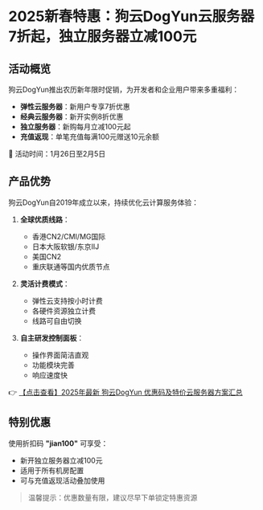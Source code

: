 # 2025新春特惠：狗云DogYun云服务器7折起，独立服务器立减100元

## 活动概览

狗云DogYun推出农历新年限时促销，为开发者和企业用户带来多重福利：

- **弹性云服务器**：新用户专享7折优惠
- **经典云服务器**：新开实例8折优惠
- **独立服务器**：新购每月立减100元起
- **充值返现**：单笔充值每满100元赠送10元余额

📅 活动时间：1月26日至2月5日

## 产品优势

狗云DogYun自2019年成立以来，持续优化云计算服务体验：

1. **全球优质线路**：
   - 香港CN2/CMI/MG国际
   - 日本大阪软银/东京IIJ
   - 美国CN2
   - 重庆联通等国内优质节点

2. **灵活计费模式**：
   - 弹性云支持按小时计费
   - 各硬件资源独立计费
   - 线路可自由切换

3. **自主研发控制面板**：
   - 操作界面简洁直观
   - 功能模块完善
   - 响应速度快

👉 [【点击查看】2025年最新 狗云DogYun 优惠码及特价云服务器方案汇总](https://bit.ly/DogYun)

## 特别优惠

使用折扣码 **"jian100"** 可享受：
- 新开独立服务器立减100元
- 适用于所有机房配置
- 可与充值返现活动叠加使用

> 温馨提示：优惠数量有限，建议尽早下单锁定特惠资源